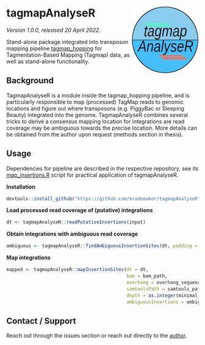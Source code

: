 # tagmapAnalyseR <img src="images/tagmapAnalyseR_logo.png" align="right" alt="" width="175" />

_Version 1.0.0, released 20 April 2022._

Stand-alone package integrated into transposon mapping pipeline [tagmap_hopping](https://github.com/krademaker/tagmap_hopping/tree/snakefile_overhaul) for Tagmentation-Based Mapping (Tagmap) data, as well as stand-alone functionality.

## Background

TagmapAnalyseR is a module inside the tagmap_hopping pipeline, and is particularly responsible to map (processed) TagMap reads to genomic locations and figure out where transposons (e.g. PiggyBac or Sleeping Beauty) integrated into the genome. TagmapAnalyseR combines several tricks to derive a consensus mapping location for integrations are read coverage may be ambiguous towards the precise location. More details can be obtained from the author upon request (methods section in thesis).

## Usage

Dependencies for pipeline are described in the respective repository, see its [map_insertions.R](https://github.com/krademaker/tagmap_hopping/blob/snakefile_overhaul/src/scripts/map_insertions.R) script for practical application of tagmapAnalyseR.

**Installation**

``` r
devtools::install_github("https://github.com/krademaker/tagmapAnalyseR")
```


**Load processed read coverage of (putative) integrations**

``` r
dt <- tagmapAnalyseR::readPutativeInsertions(input)
```

**Obtain integrations with ambiguous read coverage**

``` r
ambiguous <- tagmapAnalyseR::findAmbiguousInsertionSites(dt, padding = (nchar(overhang_sequence)*2)+2)
```

**Map integrations**

``` r
mapped <- tagmapAnalyseR::mapInsertionSites(dt = dt,
                                            bam = bam_path,
                                            overhang = overhang_sequence,
                                            samtoolsPath = samtools_path,
                                            depth = as.integer(minimal_read_depth),
                                            ambiguousInsertions = ambiguous)
```

## Contact / Support 

Reach out through the issues section or reach out directly to the [author](mailto:koenrademaker@outlook.com).
